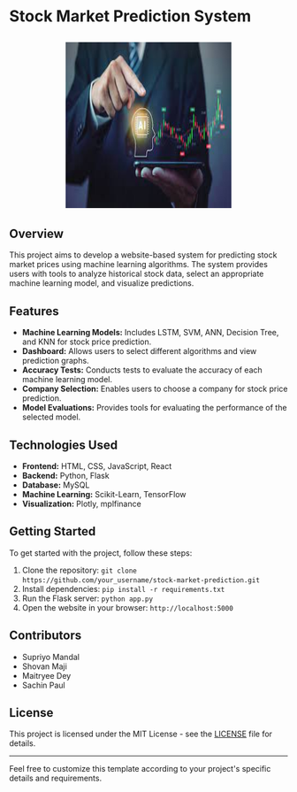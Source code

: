 # Stock Market Prediction System

<div>
   <h2 align="center"><img src="./download.jpeg" alt="Screenshot" width="300" height="300"></h2>
</div>

## Overview

This project aims to develop a website-based system for predicting stock market prices using machine learning algorithms. The system provides users with tools to analyze historical stock data, select an appropriate machine learning model, and visualize predictions.

## Features

- **Machine Learning Models:** Includes LSTM, SVM, ANN, Decision Tree, and KNN for stock price prediction.
- **Dashboard:** Allows users to select different algorithms and view prediction graphs.
- **Accuracy Tests:** Conducts tests to evaluate the accuracy of each machine learning model.
- **Company Selection:** Enables users to choose a company for stock price prediction.
- **Model Evaluations:** Provides tools for evaluating the performance of the selected model.

## Technologies Used

- **Frontend:** HTML, CSS, JavaScript, React
- **Backend:** Python, Flask
- **Database:** MySQL
- **Machine Learning:** Scikit-Learn, TensorFlow
- **Visualization:** Plotly, mplfinance

## Getting Started

To get started with the project, follow these steps:

1. Clone the repository: `git clone https://github.com/your_username/stock-market-prediction.git`
2. Install dependencies: `pip install -r requirements.txt`
3. Run the Flask server: `python app.py`
4. Open the website in your browser: `http://localhost:5000`

## Contributors

- Supriyo Mandal
- Shovan Maji
- Maitryee Dey
- Sachin Paul

## License

This project is licensed under the MIT License - see the [LICENSE](LICENSE) file for details.

---

Feel free to customize this template according to your project's specific details and requirements.
